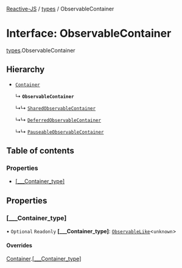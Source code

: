 [Reactive-JS](../README.md) / [types](../modules/types.md) / ObservableContainer

# Interface: ObservableContainer

[types](../modules/types.md).ObservableContainer

## Hierarchy

- [`Container`](types.Container.md)

  ↳ **`ObservableContainer`**

  ↳↳ [`SharedObservableContainer`](types.SharedObservableContainer-1.md)

  ↳↳ [`DeferredObservableContainer`](types.DeferredObservableContainer-1.md)

  ↳↳ [`PauseableObservableContainer`](types.PauseableObservableContainer.md)

## Table of contents

### Properties

- [[\_\_\_Container\_type]](types.ObservableContainer-1.md#[___container_type])

## Properties

### [\_\_\_Container\_type]

• `Optional` `Readonly` **[\_\_\_Container\_type]**: [`ObservableLike`](types.ObservableLike.md)<`unknown`\>

#### Overrides

[Container](types.Container.md).[[___Container_type]](types.Container.md#[___container_type])
